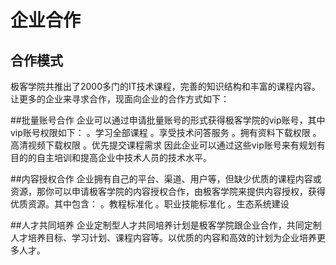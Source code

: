 # 企业合作
## 合作模式
极客学院共推出了2000多门的IT技术课程，完善的知识结构和丰富的课程内容。让更多的企业来寻求合作，现面向企业的合作方式如下：

##批量账号合作
企业可以通过申请批量账号的形式获得极客学院的vip账号，其中vip账号权限如下：
。学习全部课程
。享受技术问答服务
。拥有资料下载权限
。高清视频下载权限
。优先提交课程需求
因此企业可以通过这些vip账号来有规划有目的的自主培训和提高企业中技术人员的技术水平。

##内容授权合作
企业拥有自己的平台、渠道、用户等，但缺少优质的课程内容或资源，那你可以申请极客学院的内容授权合作，由极客学院来提供内容授权，获得优质资源。其中包含：
。教程标准化
。职业技能标准化
。生态系统建设

##人才共同培养
企业定制型人才共同培养计划是极客学院跟企业合作，共同定制人才培养目标、学习计划、课程内容等。以优质的内容和高效的计划为企业培养更多人才。
